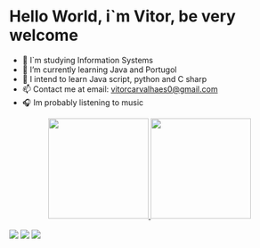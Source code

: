 # Hello World, i`m Vitor, be very welcome


- 🔭 I`m studying Information Systems
- 🌱 I’m currently learning Java and Portugol
- 💬 I intend to learn Java script, python and C sharp
- 📫 Contact me at email: vitorcarvalhaes0@gmail.com
- 🎧 Im probably listening to music
<div align="center">
  <a href="https://github.com/rafaballerini">
  <img height="180em" src="https://github-readme-stats.vercel.app/api?username=VitorVCP&show_icons=true&theme=dracula&include_all_commits=true&count_private=true"/>
  <img height="180em" src="https://github-readme-stats.vercel.app/api/top-langs/?username=VitorVCP&layout=compact&langs_count=7&theme=dracula"/>
</div>
  <div style="display: inline_block"><br>


  
  <div> 
 <a href="https://discord.gg/bWHfMB6Md8" target="_blank"><img src="https://img.shields.io/badge/Discord-7289DA?style=for-the-badge&logo=discord&logoColor=white" target="_blank"></a> 
  <a href = "vitorcarvalhaes0@gmail.com"><img src="https://img.shields.io/badge/-Gmail-%23333?style=for-the-badge&logo=gmail&logoColor=white" target="_blank"></a>
  <a href="https://www.linkedin.com/in/vitor-carvalhaes-4354b9352" target="_blank"><img src="https://img.shields.io/badge/-LinkedIn-%230077B5?style=for-the-badge&logo=linkedin&logoColor=white" target="_blank"></a> 

</div>
